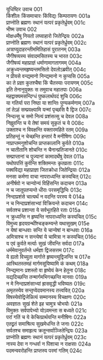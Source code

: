 युधिष्ठिर उवाच	001    
किंशीलः किंसमाचारः किंविद्यः किम्परायणः	001a  
प्राप्नोति ब्रह्मणः स्थानं यत्परं प्रकृतेर्ध्रुवम्	001c  
भीष्म उवाच	002    
मोक्षधर्मेषु नियतो लघ्वाहारो जितेन्द्रियः	002a  
प्राप्नोति ब्रह्मणः स्थानं यत्परं प्रकृतेर्ध्रुवम्	002c  
अत्राप्युदाहरन्तीममितिहासं पुरातनम्	003a  
जैगीषव्यस्य संवादमसितस्य च भारत	003c  
जैगीषव्यं महाप्राज्ञं धर्माणामागतागमम्	004a  
अक्रुध्यन्तमहृष्यन्तमसितो देवलोऽब्रवीत्	004c  
न प्रीयसे वन्द्यमानो निन्द्यमानो न कुप्यसि	005a  
का ते प्रज्ञा कुतश्चैषा किं चैतस्याः परायणम्	005c  
इति तेनानुयुक्तः स तमुवाच महातपाः	006a  
महद्वाक्यमसन्दिग्धं पुष्कलार्थपदं शुचि	006c  
या गतिर्या परा निष्ठा या शान्तिः पुण्यकर्मणाम्	007a  
तां तेऽहं सम्प्रवक्ष्यामि यन्मां पृच्छसि वै द्विज	007c  
निन्दत्सु च समो नित्यं प्रशंसत्सु च देवल	008a  
निह्नुवन्ति च ये तेषां समयं सुकृतं च ये	008c  
उक्ताश्च न विवक्षन्ति वक्तारमहिते रतम्	009a  
प्रतिहन्तुं न चेच्छन्ति हन्तारं वै मनीषिणः	009c  
नाप्राप्तमनुशोचन्ति प्राप्तकालानि कुर्वते	010a  
न चातीतानि शोचन्ति न चैनान्प्रतिजानते	010c  
सम्प्राप्तानां च पूज्यानां कामादर्थेषु देवल	011a  
यथोपपत्तिं कुर्वन्ति शक्तिमन्तः कृतव्रताः	011c  
पक्वविद्या महाप्राज्ञा जितक्रोधा जितेन्द्रियाः	012a  
मनसा कर्मणा वाचा नापराध्यन्ति कस्यचित्	012c  
अनीर्षवो न चान्योन्यं विहिंसन्ति कदाचन	013a  
न च जातूपतप्यन्ते धीराः परसमृद्धिभिः	013c  
निन्दाप्रशंसे चात्यर्थं न वदन्ति परस्य ये	014a  
न च निन्दाप्रशंसाभ्यां विक्रियन्ते कदाचन	014c  
सर्वतश्च प्रशान्ता ये सर्वभूतहिते रताः	015a  
न क्रुध्यन्ति न हृष्यन्ति नापराध्यन्ति कस्यचित्	015c  
विमुच्य हृदयग्रन्थींश्चङ्कम्यन्ते यथासुखम्	015e  
न येषां बान्धवाः सन्ति ये चान्येषां न बान्धवाः	016a  
अमित्राश्च न सन्त्येषां ये चामित्रा न कस्यचित्	016c  
य एवं कुर्वते मर्त्याः सुखं जीवन्ति सर्वदा	017a  
धर्ममेवानुवर्तन्ते धर्मज्ञा द्विजसत्तम	017c  
ये ह्यतो विच्युता मार्गात्ते हृष्यन्त्युद्विजन्ति च	017e  
आस्थितस्तमहं मार्गमसूयिष्यामि कं कथम्	018a  
निन्द्यमानः प्रशस्तो वा हृष्येयं केन हेतुना	018c  
यद्यदिच्छन्ति तन्मार्गमभिगच्छन्ति मानवाः	019a  
न मे निन्दाप्रशंसाभ्यां ह्रासवृद्धी भविष्यतः	019c  
अमृतस्येव सन्तृप्येदवमानस्य तत्त्ववित्	020a  
विषस्येवोद्विजेन्नित्यं सम्मानस्य विचक्षणः	020c  
अवज्ञातः सुखं शेते इह चामुत्र चोभयोः	021a  
विमुक्तः सर्वपापेभ्यो योऽवमन्ता स बध्यते	021c  
परां गतिं च ये केचित्प्रार्थयन्ति मनीषिणः	022a  
एतद्व्रतं समाश्रित्य सुखमेधन्ति ते जनाः	022c  
सर्वतश्च समाहृत्य क्रतून्सर्वाञ्जितेन्द्रियः	023a  
प्राप्नोति ब्रह्मणः स्थानं यत्परं प्रकृतेर्ध्रुवम्	023c  
नास्य देवा न गन्धर्वा न पिशाचा न राक्षसाः	024a  
पदमन्ववरोहन्ति प्राप्तस्य परमां गतिम्	024c  
